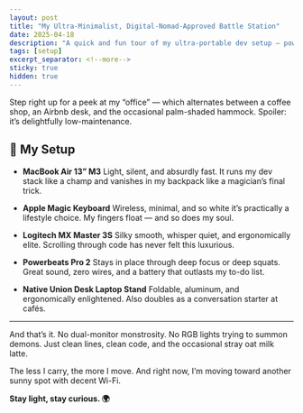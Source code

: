 ```yaml
---
layout: post
title: "My Ultra-Minimalist, Digital-Nomad-Approved Battle Station"
date: 2025-04-18
description: "A quick and fun tour of my ultra-portable dev setup — powered by minimalism, oat milk, and good Wi-Fi."
tags: [setup]
excerpt_separator: <!--more-->
sticky: true
hidden: true
---
```


Step right up for a peek at my “office” — which alternates between a coffee shop, an Airbnb desk, and the occasional palm-shaded hammock. <!--more-->Spoiler: it’s delightfully low-maintenance.

## 🔧 My Setup


- **MacBook Air 13” M3**
  Light, silent, and absurdly fast. It runs my dev stack like a champ and vanishes in my backpack like a magician’s final trick.

- **Apple Magic Keyboard**
  Wireless, minimal, and so white it’s practically a lifestyle choice. My fingers float — and so does my soul.

- **Logitech MX Master 3S**
  Silky smooth, whisper quiet, and ergonomically elite. Scrolling through code has never felt this luxurious.

- **Powerbeats Pro 2**
  Stays in place through deep focus or deep squats. Great sound, zero wires, and a battery that outlasts my to-do list.

- **Native Union Desk Laptop Stand**
  Foldable, aluminum, and ergonomically enlightened. Also doubles as a conversation starter at cafés.

---

And that’s it. No dual-monitor monstrosity. No RGB lights trying to summon demons.
Just clean lines, clean code, and the occasional stray oat milk latte.

The less I carry, the more I move. And right now, I’m moving toward another sunny spot with decent Wi-Fi.

**Stay light, stay curious. 🌍**

